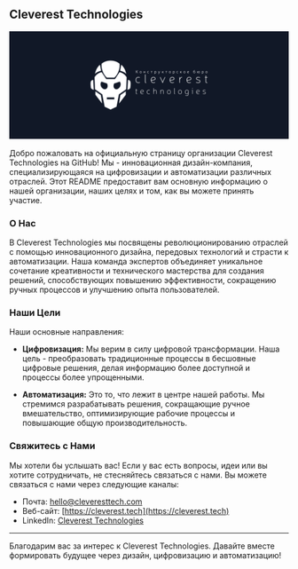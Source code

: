 ## Cleverest Technologies

![Cleverest Technologies LLP Banner](./profile/clevtech.png)

Добро пожаловать на официальную страницу организации Cleverest Technologies на GitHub! Мы - инновационная дизайн-компания, специализирующаяся на цифровизации и автоматизации различных отраслей. Этот README предоставит вам основную информацию о нашей организации, наших целях и том, как вы можете принять участие.

### О Нас

В Cleverest Technologies мы посвящены революционированию отраслей с помощью инновационного дизайна, передовых технологий и страсти к автоматизации. Наша команда экспертов объединяет уникальное сочетание креативности и технического мастерства для создания решений, способствующих повышению эффективности, сокращению ручных процессов и улучшению опыта пользователей.

### Наши Цели

Наши основные направления:

- **Цифровизация:** Мы верим в силу цифровой трансформации. Наша цель - преобразовать традиционные процессы в бесшовные цифровые решения, делая информацию более доступной и процессы более упрощенными.

- **Автоматизация:** Это то, что лежит в центре нашей работы. Мы стремимся разрабатывать решения, сокращающие ручное вмешательство, оптимизирующие рабочие процессы и повышающие общую производительность.

### Свяжитесь с Нами

Мы хотели бы услышать вас! Если у вас есть вопросы, идеи или вы хотите сотрудничать, не стесняйтесь связаться с нами. Вы можете связаться с нами через следующие каналы:

- Почта: [hello@cleveresttech.com](hello@cleveresttech.com)
- Веб-сайт: [https://cleverest.tech](https://cleverest.tech)
- LinkedIn: [Cleverest Technologies](https://www.linkedin.com/company/cleverest-technologies)

---

Благодарим вас за интерес к Cleverest Technologies. Давайте вместе формировать будущее через дизайн, цифровизацию и автоматизацию!
